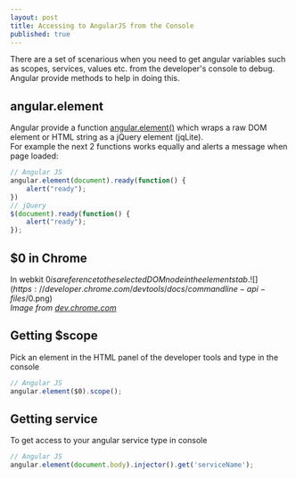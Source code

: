 ```yaml
---
layout: post
title: Accessing to AngularJS from the Console
published: true
---
```



There are a set of scenarious when you need to get angular variables such as scopes, services, values etc. from the developer's console to debug. 
Angular provide methods to help in doing this.

## angular.element
Angular provide a function [angular.element()](https://docs.angularjs.org/api/ng/function/angular.element) which wraps a raw DOM element or HTML string as a jQuery element (jqLite).  
For example the next 2 functions works equally and alerts a message when page loaded:

```javascript
// Angular JS
angular.element(document).ready(function() {
	alert("ready");
})
// jQuery
$(document).ready(function() {
	alert("ready");
});
```
## $0 in Chrome
In webkit $0 is a reference to the selected DOM node in the elements tab.  
![](https://developer.chrome.com/devtools/docs/commandline-api-files/$0.png)  
_Image from [dev.chrome.com](https://developer.chrome.com)_

## Getting $scope
Pick an element in the HTML panel of the developer tools and type in the console

```javascript
// Angular JS
angular.element($0).scope();
```
## Getting service
To get access to your angular service type in console

```javascript
// Angular JS
angular.element(document.body).injector().get('serviceName');
```


